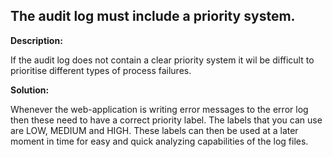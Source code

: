 
The audit log must include a priority system.
-------

**Description:**

If the audit log does not contain a clear priority system it wil be difficult to 
prioritise different types of process failures.


**Solution:**

Whenever the web-application is writing error messages to the error log then these need 
to have a correct priority label. The labels that you can use are LOW, MEDIUM and HIGH. 
These labels can then be used at a later moment in time for easy and quick analyzing 
capabilities of the log files.

	